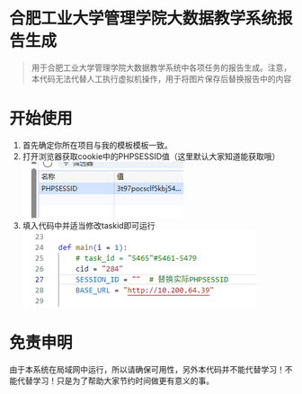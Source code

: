 # 合肥工业大学管理学院大数据教学系统报告生成
> 用于合肥工业大学管理学院大数据教学系统中各项任务的报告生成。注意，本代码无法代替人工执行虚拟机操作，用于将图片保存后替换报告中的内容
# 开始使用
1. 首先确定你所在项目与我的模板模板一致。
2. 打开浏览器获取cookie中的PHPSESSID值（这里默认大家知道能获取哦）
![alt text](asset/image.png)
3. 填入代码中并适当修改taskid即可运行
![alt text](asset/image2.png)
# 免责申明
由于本系统在局域网中运行，所以请确保可用性，另外本代码并不能代替学习！不能代替学习！只是为了帮助大家节约时间做更有意义的事。